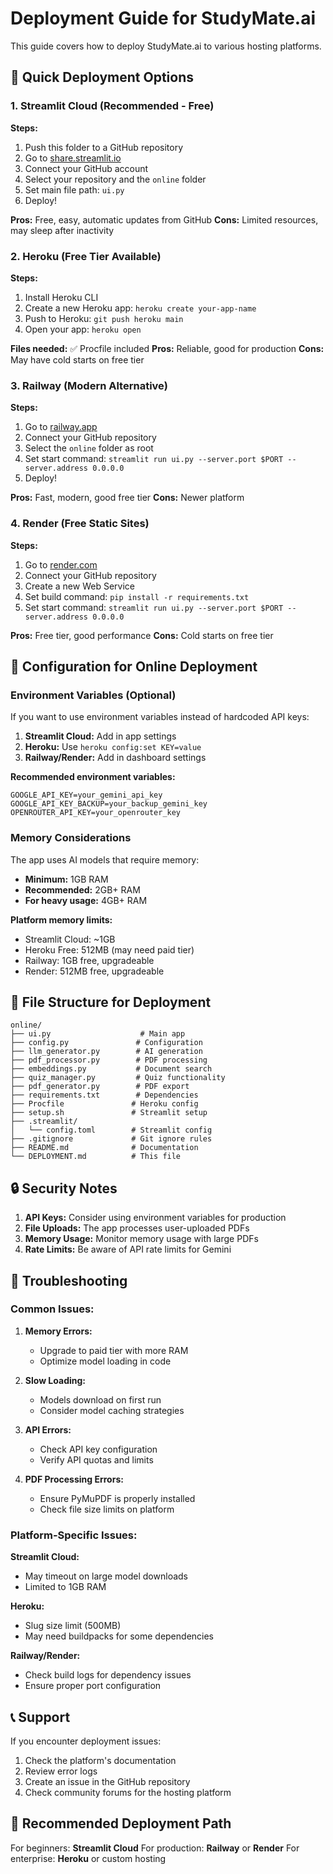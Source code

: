 # Deployment Guide for StudyMate.ai

This guide covers how to deploy StudyMate.ai to various hosting platforms.

## 🚀 Quick Deployment Options

### 1. Streamlit Cloud (Recommended - Free)

**Steps:**
1. Push this folder to a GitHub repository
2. Go to [share.streamlit.io](https://share.streamlit.io)
3. Connect your GitHub account
4. Select your repository and the `online` folder
5. Set main file path: `ui.py`
6. Deploy!

**Pros:** Free, easy, automatic updates from GitHub
**Cons:** Limited resources, may sleep after inactivity

### 2. Heroku (Free Tier Available)

**Steps:**
1. Install Heroku CLI
2. Create a new Heroku app: `heroku create your-app-name`
3. Push to Heroku: `git push heroku main`
4. Open your app: `heroku open`

**Files needed:** ✅ Procfile included
**Pros:** Reliable, good for production
**Cons:** May have cold starts on free tier

### 3. Railway (Modern Alternative)

**Steps:**
1. Go to [railway.app](https://railway.app)
2. Connect your GitHub repository
3. Select the `online` folder as root
4. Set start command: `streamlit run ui.py --server.port $PORT --server.address 0.0.0.0`
5. Deploy!

**Pros:** Fast, modern, good free tier
**Cons:** Newer platform

### 4. Render (Free Static Sites)

**Steps:**
1. Go to [render.com](https://render.com)
2. Connect your GitHub repository
3. Create a new Web Service
4. Set build command: `pip install -r requirements.txt`
5. Set start command: `streamlit run ui.py --server.port $PORT --server.address 0.0.0.0`

**Pros:** Free tier, good performance
**Cons:** Cold starts on free tier

## 🔧 Configuration for Online Deployment

### Environment Variables (Optional)

If you want to use environment variables instead of hardcoded API keys:

1. **Streamlit Cloud:** Add in app settings
2. **Heroku:** Use `heroku config:set KEY=value`
3. **Railway/Render:** Add in dashboard settings

**Recommended environment variables:**
```
GOOGLE_API_KEY=your_gemini_api_key
GOOGLE_API_KEY_BACKUP=your_backup_gemini_key
OPENROUTER_API_KEY=your_openrouter_key
```

### Memory Considerations

The app uses AI models that require memory:
- **Minimum:** 1GB RAM
- **Recommended:** 2GB+ RAM
- **For heavy usage:** 4GB+ RAM

**Platform memory limits:**
- Streamlit Cloud: ~1GB
- Heroku Free: 512MB (may need paid tier)
- Railway: 1GB free, upgradeable
- Render: 512MB free, upgradeable

## 📁 File Structure for Deployment

```
online/
├── ui.py                    # Main app
├── config.py               # Configuration
├── llm_generator.py        # AI generation
├── pdf_processor.py        # PDF processing
├── embeddings.py           # Document search
├── quiz_manager.py         # Quiz functionality
├── pdf_generator.py        # PDF export
├── requirements.txt        # Dependencies
├── Procfile               # Heroku config
├── setup.sh               # Streamlit setup
├── .streamlit/
│   └── config.toml        # Streamlit config
├── .gitignore             # Git ignore rules
├── README.md              # Documentation
└── DEPLOYMENT.md          # This file
```

## 🔒 Security Notes

1. **API Keys:** Consider using environment variables for production
2. **File Uploads:** The app processes user-uploaded PDFs
3. **Memory Usage:** Monitor memory usage with large PDFs
4. **Rate Limits:** Be aware of API rate limits for Gemini

## 🐛 Troubleshooting

### Common Issues:

1. **Memory Errors:**
   - Upgrade to paid tier with more RAM
   - Optimize model loading in code

2. **Slow Loading:**
   - Models download on first run
   - Consider model caching strategies

3. **API Errors:**
   - Check API key configuration
   - Verify API quotas and limits

4. **PDF Processing Errors:**
   - Ensure PyMuPDF is properly installed
   - Check file size limits on platform

### Platform-Specific Issues:

**Streamlit Cloud:**
- May timeout on large model downloads
- Limited to 1GB RAM

**Heroku:**
- Slug size limit (500MB)
- May need buildpacks for some dependencies

**Railway/Render:**
- Check build logs for dependency issues
- Ensure proper port configuration

## 📞 Support

If you encounter deployment issues:
1. Check the platform's documentation
2. Review error logs
3. Create an issue in the GitHub repository
4. Check community forums for the hosting platform

## 🎯 Recommended Deployment Path

For beginners: **Streamlit Cloud**
For production: **Railway** or **Render**
For enterprise: **Heroku** or custom hosting
